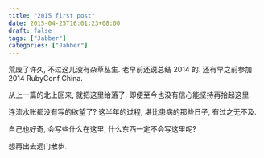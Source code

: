 ```yaml
---
title: "2015 first post"
date: 2015-04-25T16:01:23+08:00
draft: false
tags: ["Jabber"]
categories: ["Jabber"]
---
```


荒废了许久, 不过这儿没有杂草丛生.  老早前还说总结 2014 的. 还有早之前参加 2014 RubyConf China.

从上一篇的北上回来, 就把这里给落了. 即便至今也没有信心能坚持再拾起这里.

连流水账都没有写的欲望了? 这半年的过程, 堪比患病的那些日子, 有过之无不及.

自己也好奇, 会写些什么在这里, 什么东西一定不会写这里呢?

想再出去远门散步.
